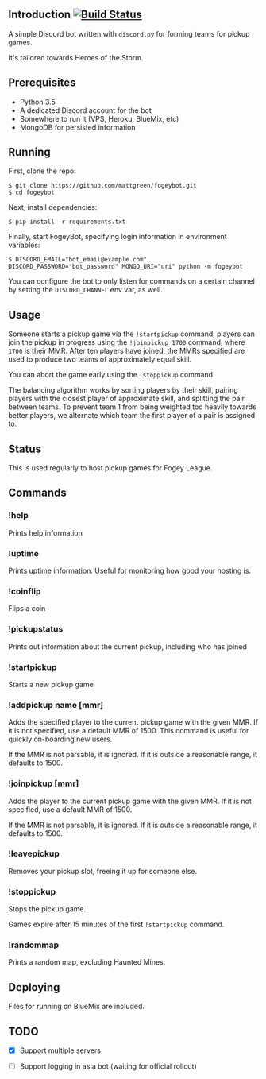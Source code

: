 ## Introduction [![Build Status](https://travis-ci.org/mattgreen/fogeybot.svg?branch=master)](https://travis-ci.org/mattgreen/fogeybot)

A simple Discord bot written with `discord.py` for forming teams for pickup games.

It's tailored towards Heroes of the Storm.

## Prerequisites

* Python 3.5
* A dedicated Discord account for the bot
* Somewhere to run it (VPS, Heroku, BlueMix, etc)
* MongoDB for persisted information

## Running

First, clone the repo:

    $ git clone https://github.com/mattgreen/fogeybot.git
    $ cd fogeybot

Next, install dependencies:

    $ pip install -r requirements.txt

Finally, start FogeyBot, specifying login information in environment variables:

    $ DISCORD_EMAIL="bot_email@example.com" DISCORD_PASSWORD="bot_password" MONGO_URI="uri" python -m fogeybot

You can configure the bot to only listen for commands on a certain channel by setting the `DISCORD_CHANNEL` env var, as well.

## Usage

Someone starts a pickup game via the `!startpickup` command, players can join the pickup in progress using the `!joinpickup 1700` command, where `1700` is their MMR. After ten players have joined, the MMRs specified are used to produce two teams of approximately equal skill. 

You can abort the game early using the `!stoppickup` command.

The balancing algorithm works by sorting players by their skill, pairing players with the closest player of approximate skill, and splitting the pair between teams. To prevent team 1 from being weighted too heavily towards better players, we alternate which team the first player of a pair is assigned to.

## Status

This is used regularly to host pickup games for Fogey League.

## Commands

### !help

Prints help information

### !uptime

Prints uptime information. Useful for monitoring how good your hosting is.

### !coinflip

Flips a coin

### !pickupstatus

Prints out information about the current pickup, including who has joined

### !startpickup

Starts a new pickup game

### !addpickup name [mmr]

Adds the specified player to the current pickup game with the given MMR. If it is not specified, use a default MMR of 1500. This command is useful for quickly on-boarding new users.

If the MMR is not parsable, it is ignored. If it is outside a reasonable range, it defaults to 1500.

### !joinpickup [mmr]

Adds the player to the current pickup game with the given MMR. If it is not specified, use a default MMR of 1500.

If the MMR is not parsable, it is ignored. If it is outside a reasonable range, it defaults to 1500.

### !leavepickup

Removes your pickup slot, freeing it up for someone else.

### !stoppickup

Stops the pickup game.

Games expire after 15 minutes of the first `!startpickup` command.

### !randommap

Prints a random map, excluding Haunted Mines.

## Deploying

Files for running on BlueMix are included.

## TODO

* [x] Support multiple servers
* [ ] Support logging in as a bot (waiting for official rollout)

